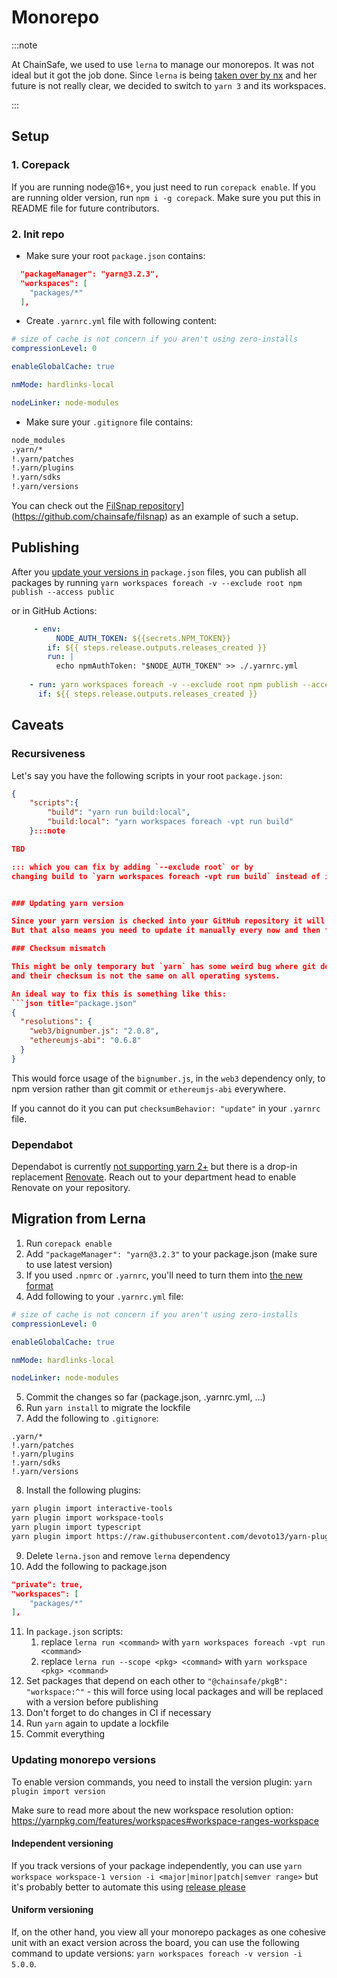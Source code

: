 # Monorepo

:::note

At ChainSafe, we used to use `lerna` to manage our monorepos. 
It was not ideal but it got the job done. Since `lerna` is being [taken over by nx](https://github.com/lerna/lerna/issues/3121) and her future is not really clear, we decided to switch to `yarn 3` and its workspaces.

:::

## Setup

### 1. Corepack

If you are running node@16+, you just need to run `corepack enable`.
If you are running older version, run `npm i -g corepack`.
Make sure you put this in README file for future contributors.

### 2. Init repo

- Make sure your root `package.json` contains:

```json
  "packageManager": "yarn@3.2.3",
  "workspaces": [
    "packages/*"
  ],
```

- Create `.yarnrc.yml` file with following content:

```yaml
# size of cache is not concern if you aren't using zero-installs
compressionLevel: 0

enableGlobalCache: true

nmMode: hardlinks-local

nodeLinker: node-modules
```

- Make sure your `.gitignore` file contains:

```txt
node_modules
.yarn/*
!.yarn/patches
!.yarn/plugins
!.yarn/sdks
!.yarn/versions
```

You can check out the [FilSnap repository](https://github.com/chainsafe/filsnap)](https://github.com/chainsafe/filsnap) as an example of such a setup.

## Publishing

After you [update your versions in](#updating-monorepo-versions) `package.json` files,
you can publish all packages by running `yarn workspaces foreach -v --exclude root npm publish --access public`

or in GitHub Actions:

```yaml
     - env:
          NODE_AUTH_TOKEN: ${{secrets.NPM_TOKEN}}
        if: ${{ steps.release.outputs.releases_created }}
        run: |
          echo npmAuthToken: "$NODE_AUTH_TOKEN" >> ./.yarnrc.yml
          
    - run: yarn workspaces foreach -v --exclude root npm publish --access public
      if: ${{ steps.release.outputs.releases_created }}
```

## Caveats

### Recursiveness

Let's say you have the following scripts in your root `package.json`:

```json title="package.json"
{
    "scripts":{
        "build": "yarn run build:local",
        "build:local": "yarn workspaces foreach -vpt run build"
    }:::note

TBD

::: which you can fix by adding `--exclude root` or by 
changing build to `yarn workspaces foreach -vpt run build` instead of invoking another script.


### Updating yarn version

Since your yarn version is checked into your GitHub repository it will be consistent across all contributors.
But that also means you need to update it manually every now and then to stay up-to-date.

### Checksum mismatch

This might be only temporary but `yarn` has some weird bug where git dependencies are packed (instead of used as it in v1)
and their checksum is not the same on all operating systems.

An ideal way to fix this is something like this:
```json title="package.json"
{
  "resolutions": {
    "web3/bignumber.js": "2.0.8",
    "ethereumjs-abi": "0.6.8"
  }
}
```

This would force usage of the `bignumber.js`, in the `web3` dependency only, to npm version rather than git commit or `ethereumjs-abi` everywhere.

If you cannot do it you can put `checksumBehavior: "update"` in your `.yarnrc` file.

### Dependabot

Dependabot is currently [not supporting yarn 2+](https://github.com/dependabot/dependabot-core/issues/1297) but there is 
a drop-in replacement [Renovate](https://docs.renovatebot.com/). Reach out to your department head to enable Renovate on your repository.

## Migration from Lerna

1. Run `corepack enable`
2. Add `"packageManager": "yarn@3.2.3"` to your package.json (make sure to use latest version)
3. If you used `.npmrc` or `.yarnrc`, you'll need to turn them into [the new format](https://yarnpkg.com/configuration/yarnrc)
4. Add following to your `.yarnrc.yml` file:
```yaml title=".yarnrc.yml"
# size of cache is not concern if you aren't using zero-installs
compressionLevel: 0

enableGlobalCache: true

nmMode: hardlinks-local

nodeLinker: node-modules
```
5. Commit the changes so far (package.json, .yarnrc.yml, ...)
6. Run `yarn install` to migrate the lockfile
7. Add the following to `.gitignore`:
``` title=".gitignore"
.yarn/*
!.yarn/patches
!.yarn/plugins
!.yarn/sdks
!.yarn/versions
```
8. Install the following plugins:
```bash
yarn plugin import interactive-tools
yarn plugin import workspace-tools
yarn plugin import typescript
yarn plugin import https://raw.githubusercontent.com/devoto13/yarn-plugin-engines/main/bundles/%40yarnpkg/plugin-engines.js
```
9. Delete `lerna.json` and remove `lerna` dependency
10. Add the following to package.json
```json title="package.json"
"private": true,
"workspaces": [
    "packages/*"
],
```
11. In `package.json` scripts:
    1.  replace `lerna run <command>` with `yarn workspaces foreach -vpt run <command>`
    2.  replace `lerna run --scope <pkg> <command>` with `yarn workspace <pkg> <command>`
12. Set packages that depend on each other to `"@chainsafe/pkgB": "workspace:^"` - this will force using local packages and will be replaced with a version before publishing
13. Don't forget to do changes in CI if necessary
14. Run `yarn` again to update a lockfile
15. Commit everything

### Updating monorepo versions

To enable version commands, you need to install the version plugin:
`yarn plugin import version`

Make sure to read more about the new workspace resolution option: https://yarnpkg.com/features/workspaces#workspace-ranges-workspace

#### Independent versioning
If you track versions of your package independently, 
you can use `yarn workspace workspace-1 version -i <major|minor|patch|semver range>`
but it's probably better to automate this using [release please](./readme.md#releasing-npm-packages)

#### Uniform versioning

If, on the other hand, you view all your monorepo packages as one cohesive unit with an exact version across the board, you can use the following command to update versions: `yarn workspaces foreach -v version -i 5.0.0`.
